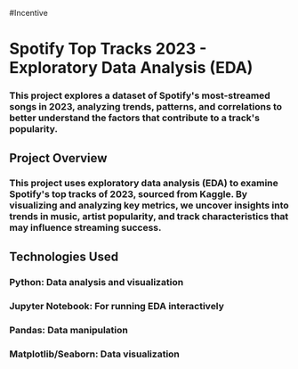 #Incentive
# Spotify Top Tracks 2023 - Exploratory Data Analysis (EDA)
### This project explores a dataset of Spotify's most-streamed songs in 2023, analyzing trends, patterns, and correlations to better understand the factors that contribute to a track's popularity.

## Project Overview
### This project uses exploratory data analysis (EDA) to examine Spotify's top tracks of 2023, sourced from Kaggle. By visualizing and analyzing key metrics, we uncover insights into trends in music, artist popularity, and track characteristics that may influence streaming success.

## Technologies Used
### Python: Data analysis and visualization
### Jupyter Notebook: For running EDA interactively
### Pandas: Data manipulation
### Matplotlib/Seaborn: Data visualization
